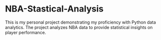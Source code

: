 # NBA-Stastical-Analysis
This is my personal project demonstrating my proficiency with Python data analytics. 
The project analyzes NBA data to provide statistical insights on player performance. 
